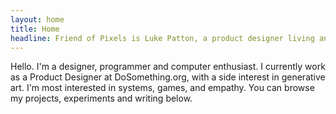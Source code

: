 ```yaml
---
layout: home
title: Home
headline: Friend of Pixels is Luke Patton, a product designer living and working in New York City.
---
```


Hello. I'm a designer, programmer and computer enthusiast. I currently work as a Product Designer at DoSomething.org, with a side interest in generative art. I'm most interested in systems, games, and empathy. You can browse my projects, experiments and writing below.
